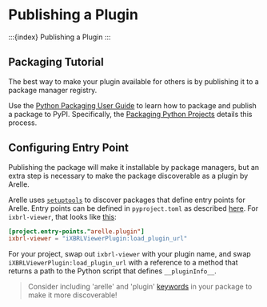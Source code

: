 # Publishing a Plugin

:::{index} Publishing a Plugin
:::

## Packaging Tutorial
The best way to make your plugin available for others is by publishing it to a package manager registry.

Use the [Python Packaging User Guide](https://packaging.python.org/en/latest/) to learn how to package and publish a package to PyPI.
Specifically, the [Packaging Python Projects](https://packaging.python.org/en/latest/tutorials/packaging-projects/) details this process.

## Configuring Entry Point
Publishing the package will make it installable by package managers, 
but an extra step is necessary to make the package discoverable as a plugin by Arelle.

Arelle uses [`setuptools`](https://pypi.org/project/setuptools/) to discover packages that define entry points for Arelle.
Entry points can be defined in `pyproject.toml` as described [here](https://setuptools.pypa.io/en/latest/userguide/entry_point.html#entry-points-for-plugins).
For `ixbrl-viewer`, that looks like [this](https://github.com/Arelle/ixbrl-viewer/blob/fa547995873662328ce761cafd8c7dbf40fc5ae4/pyproject.toml#L41-L43C1):
```toml
[project.entry-points."arelle.plugin"]
ixbrl-viewer = "iXBRLViewerPlugin:load_plugin_url"
```

For your project, swap out `ixbrl-viewer` with your plugin name, and swap 
`iXBRLViewerPlugin:load_plugin_url` with a reference to a method that returns a path
to the Python script that defines `__pluginInfo__`.

> Consider including 'arelle' and 'plugin' [keywords](https://github.com/Arelle/ixbrl-viewer/blob/903ef1a5656ebcb2eb682fcb0261b109550fc602/pyproject.toml#L14) in your package to make it more discoverable!
